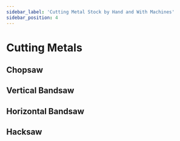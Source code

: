```yaml
---
sidebar_label: 'Cutting Metal Stock by Hand and With Machines'
sidebar_position: 4
---
```


# Cutting Metals

## Chopsaw

## Vertical Bandsaw

## Horizontal Bandsaw

## Hacksaw